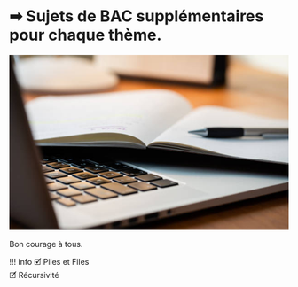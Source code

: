 # &#10145; Sujets de BAC supplémentaires pour chaque thème.

![](../images/ordi_cahier.jpg)

Bon courage à tous.

!!! info
    🗹 Piles et Files  
    🗹 Récursivité  
    

